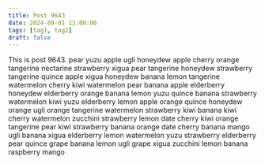 ```yaml
---
title: Post 9643
date: 2024-09-01 12:00:00
tags: [tag1, tag2]
draft: false
---
```

This is post 9643.
pear
yuzu
apple
ugli
honeydew
apple
cherry
orange
tangerine
nectarine
strawberry
xigua
pear
tangerine
honeydew
strawberry
tangerine
quince
apple
xigua
honeydew
banana
lemon
tangerine
watermelon
cherry
kiwi
watermelon
pear
banana
apple
elderberry
honeydew
elderberry
orange
banana
lemon
yuzu
quince
banana
strawberry
watermelon
kiwi
yuzu
elderberry
lemon
apple
orange
quince
honeydew
orange
ugli
orange
tangerine
watermelon
strawberry
kiwi
banana
kiwi
cherry
watermelon
zucchini
strawberry
lemon
date
cherry
kiwi
orange
tangerine
pear
kiwi
strawberry
banana
orange
date
cherry
banana
mango
ugli
banana
xigua
elderberry
lemon
watermelon
yuzu
strawberry
elderberry
pear
quince
grape
banana
lemon
ugli
grape
xigua
zucchini
lemon
banana
raspberry
mango
